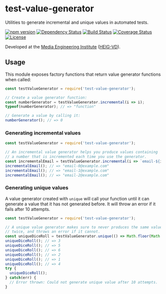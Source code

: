 # test-value-generator

Utilities to generate incremental and unique values in automated tests.

[![npm version](https://badge.fury.io/js/test-value-generator.svg)](https://badge.fury.io/js/test-value-generator)
[![Dependency Status](https://gemnasium.com/badges/github.com/MediaComem/test-value-generator.svg)](https://gemnasium.com/github.com/MediaComem/test-value-generator)
[![Build Status](https://travis-ci.org/MediaComem/test-value-generator.svg?branch=master)](https://travis-ci.org/MediaComem/test-value-generator)
[![Coverage Status](https://coveralls.io/repos/github/MediaComem/test-value-generator/badge.svg?branch=master)](https://coveralls.io/github/MediaComem/test-value-generator?branch=master)
[![License](https://img.shields.io/badge/License-MIT-blue.svg)](LICENSE.txt)

<!-- START doctoc generated TOC please keep comment here to allow auto update -->
<!-- DON'T EDIT THIS SECTION, INSTEAD RE-RUN doctoc TO UPDATE -->
<!-- END doctoc generated TOC please keep comment here to allow auto update -->

Developed at the [Media Engineering Institute](http://mei.heig-vd.ch) ([HEIG-VD](https://heig-vd.ch)).



## Usage

This module exposes factory functions that return value generator functions when called:

```js
const testValueGenerator = require('test-value-generator');

// Create a value generator function:
const numberGenerator = testValueGenerator.incremental(i => i);
typeof(numberGenerator); // => "function"

// Generate a value by calling it:
numberGenerator(); // => 0
```

### Generating incremental values

```js
const testValueGenerator = require('test-value-generator');

// An incremental value generator helps you produce values containing
// a number that is incremented each time you use the generator.
const incrementalEmail = testValueGenerator.incremental(i => `email-${i}@example.com`);
incrementalEmail(); // => "email-0@example.com"
incrementalEmail(); // => "email-1@example.com"
incrementalEmail(); // => "email-2@example.com"
```

### Generating unique values

A value generator created with `unique` will call your function until it can
generate a value that it has not generated before. It will throw an error if it
fails after 10 attempts.

```js
const testValueGenerator = require('test-value-generator');

// A unique value generator makes sure to never produces the same value
// twice, and throws an error if it cannot.
const uniqueDiceRoll = testValueGenerator.unique(() => Math.floor(Math.random() * 6 + 1));
uniqueDiceRoll(); // => 3
uniqueDiceRoll(); // => 5
uniqueDiceRoll(); // => 6
uniqueDiceRoll(); // => 2
uniqueDiceRoll(); // => 1
uniqueDiceRoll(); // => 4
try {
  uniqueDiceRoll();
} catch(err) {
  // Error thrown: Could not generate unique value after 10 attempts.
}
```
